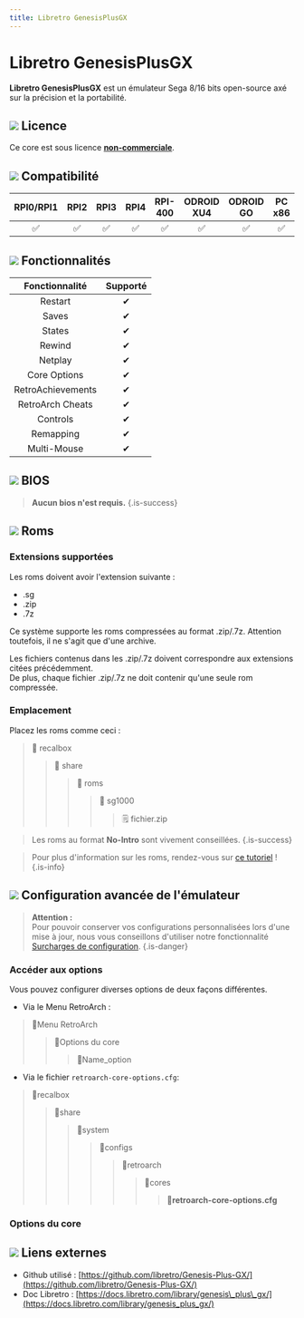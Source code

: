 ```yaml
---
title: Libretro GenesisPlusGX
---
```


# Libretro GenesisPlusGX

**Libretro GenesisPlusGX** est un émulateur Sega 8/16 bits open-source axé sur la précision et la portabilité.

## ![](./gerald-g-parchment-background-or-border-5.svg) Licence

Ce core est sous licence [**non-commerciale**](https://github.com/libretro/Genesis-Plus-GX/blob/master/LICENSE.txt).

## ![](./compatibility.png) Compatibilité

| RPI0/RPI1 | RPI2 | RPI3 | RPI4 | RPI-400 | ODROID XU4 | ODROID GO | PC x86 | PC X86\_64 |
| :---: | :---: | :---: | :---: | :---: | :---: | :---: | :---: | :---: |
| ✅ | ✅ | ✅ | ✅ | ✅ | ✅ | ✅ | ✅ | ✅ |

## ![](./cogwheel-145804_640.png) Fonctionnalités

| Fonctionnalité | Supporté |
| :---: | :---: |
| Restart | ✔ |
| Saves | ✔ |
| States | ✔ |
| Rewind | ✔ |
| Netplay | ✔ |
| Core Options | ✔ |
| RetroAchievements | ✔ |
| RetroArch Cheats | ✔ |
| Controls | ✔ |
| Remapping | ✔ |
| Multi-Mouse | ✔ |

## ![](./tqfp32.svg) BIOS


>**Aucun bios n'est requis.**
{.is-success}

## ![](./rom-30098_640.png) Roms

### Extensions supportées

Les roms doivent avoir l'extension suivante :

* .sg
* .zip
* .7z

Ce système supporte les roms compressées au format .zip/.7z. Attention toutefois, il ne s'agit que d'une archive.

Les fichiers contenus dans les .zip/.7z doivent correspondre aux extensions citées précédemment.  
De plus, chaque fichier .zip/.7z ne doit contenir qu'une seule rom compressée.

### Emplacement

Placez les roms comme ceci :

> 📁 recalbox
>
> > 📁 share
> >
> > > 📁 roms
> > >
> > > > 📁 sg1000
> > > >
> > > > > 🗒 fichier.zip


>Les roms au format **No-Intro** sont vivement conseillées.
{.is-success}


>Pour plus d'information sur les roms, rendez-vous sur [ce tutoriel](/v/francais/tutoriels/jeux/generalite/les-roms-et-les-isos) !
{.is-info}

## ![](./hammer-28636_640.png) Configuration avancée de l'émulateur


>**Attention :**  
>Pour pouvoir conserver vos configurations personnalisées lors d'une mise à jour, nous vous conseillons d'utiliser notre fonctionnalité [Surcharges de configuration](/v/francais/usage-avance/surcharge-de-configuration).
{.is-danger}

### Accéder aux options

Vous pouvez configurer diverses options de deux façons différentes.

* Via le Menu RetroArch :

> 📁Menu RetroArch
>
> > 📁Options du core
> >
> > > 🧩Name\_option

* Via le fichier `retroarch-core-options.cfg`:

> 📁recalbox
>
> > 📁share
> >
> > > 📁system
> > >
> > > > 📁configs
> > > >
> > > > > 📁retroarch
> > > > >
> > > > > > 📁cores
> > > > > >
> > > > > > > 🧩**retroarch-core-options.cfg**

### Options du core

## ![](./kisspng-web-development-world-wide-web-computer-icons-webs-world-wide-web-icon-png-5ab05c24477216.4540070115215073642927.png) Liens externes

* Github utilisé : [https://github.com/libretro/Genesis-Plus-GX/](https://github.com/libretro/Genesis-Plus-GX/)
* Doc Libretro : [https://docs.libretro.com/library/genesis\_plus\_gx/](https://docs.libretro.com/library/genesis_plus_gx/)

